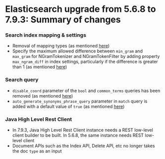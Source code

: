# Elasticsearch upgrade from 5.6.8 to 7.9.3: Summary of changes

### Search index mapping & settings
- Removal of mapping types (as mentioned [here](https://www.elastic.co/guide/en/elasticsearch/reference/current/removal-of-types.html))
- Specify the maximum allowed difference between `min_gram` and `max_gram` for NGramTokenizer and NGramTokenFilter by adding property `max_ngram_diff` in index settings, particularly if the difference is greater than 1 (as mentioned [here](https://www.elastic.co/guide/en/elasticsearch/reference/current/index-modules.html))


### Search query
- `disable_coord` parameter of the `bool` and `common_terms` queries has been removed (as mentioned [here](https://www.elastic.co/guide/en/elasticsearch/reference/6.8/breaking-changes-6.0.html))
- `auto_generate_synonyms_phrase_query` parameter in `match` query is added with a default value of `true` (as mentioned [here](https://www.elastic.co/guide/en/elasticsearch/reference/7.x/query-dsl-match-query.html))

### Java High Level Rest Client
- In 7.9.3, Java High Level Rest Client instance needs a REST low-level client builder to be built. In 5.6.8, the same instance needs REST low-level client
- Document APIs such as the Index API, Delete API, etc no longer takes the doc `type` as an input
